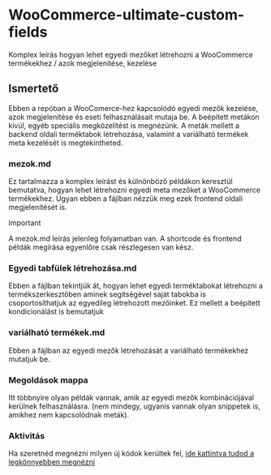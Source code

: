 # WooCommerce-ultimate-custom-fields
Komplex leírás hogyan lehet egyedi mezőket létrehozni a WooCommerce termékekhez / azok megjelenítése, kezelése

## Ismertető

Ebben a repóban a WooComerce-hez kapcsolódó egyedi mezők kezelése, azok megjelenítése és eseti felhasználásait mutaja be. A beépített metákon kívül, egyéb speciális megközelítést is megnézünk. A meták mellett a backend oldali terméktabok létrehozása, valamint a variálható termékek meta kezelését is megtekintheted.

### mezok.md

Ez tartalmazza a komplex leírást és külnönböző példákon keresztül bemutatva, hogyan lehet létrehozni egyedi meta mezőket a WooCommerce termékekhez. Ugyan ebben a fájlban nézzük meg ezek frontend oldali megjelenítését is.

> [!IMPORTANT]
> A mezok.md leírás jelenleg folyamatban van. A shortcode és frontend példák megírása egyenlőre csak részlegesen van kész.


### Egyedi tabfülek létrehozása.md 

Ebben a fájlban tekintjük át, hogyan lehet egyedi terméktabokat létrehozni a termékszerkesztőben aminek segítségével saját tabokba is csoportosíthatjuk az egyedileg létrehozott mezőinket. Ez mellett a beépített kondícionálást is bemutatjuk

### variálható termékek.md 

Ebben a fájlban az egyedi mezők létrehozását a variálható termékekhez mutatjuk be.

### Megoldások mappa

Itt többnyire olyan példák vannak, amik az egyedi mezők kombinációjával kerülnek felhasználásra. (nem mindegy, ugyanis vannak olyan snippetek is, amikhez nem kapcsolódnak meták). 

### Aktivitás

Ha szeretnéd megnézni milyen új kódok kerültek fel, [ide kattintva tudod a legkönnyebben megnézni](https://github.com/Lonsdale201/WooCommerce-ultimate-custom-fields/activity)
